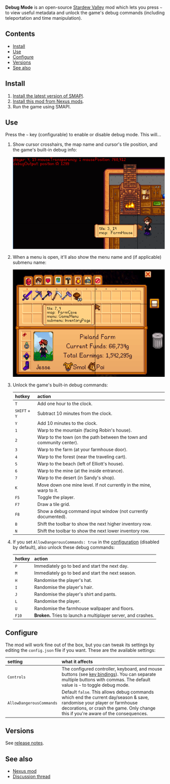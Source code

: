 **Debug Mode** is an open-source [Stardew Valley](http://stardewvalley.net/) mod which lets you
press `~` to view useful metadata and unlock the game's debug commands (including teleportation
and time manipulation).

## Contents
* [Install](#install)
* [Use](#use)
* [Configure](#configure)
* [Versions](#versions)
* [See also](#see-also)

## Install
1. [Install the latest version of SMAPI](https://smapi.io/).
2. [Install this mod from Nexus mods](http://www.nexusmods.com/stardewvalley/mods/679/).
3. Run the game using SMAPI.

## Use
Press the `~` key (configurable) to enable or disable debug mode. This will...

1. Show cursor crosshairs, the map name and cursor's tile position, and the game's built-in debug info:

   ![screenshot](screenshots/world.png)

2. When a menu is open, it'll also show the menu name and (if applicable) submenu name:

   ![screenshot](screenshots/menu.png)

2. Unlock the game's built-in debug commands:

   hotkey | action
   :----- | :-----
   `T`    | Add one hour to the clock.
   `SHIFT` + `Y` | Subtract 10 minutes from the clock.
   `Y`    | Add 10 minutes to the clock.
   `1`    | Warp to the mountain (facing Robin's house).
   `2`    | Warp to the town (on the path between the town and community center).
   `3`    | Warp to the farm (at your farmhouse door).
   `4`    | Warp to the forest (near the traveling cart).
   `5`    | Warp to the beach (left of Elliott's house).
   `6`    | Warp to the mine (at the inside entrance).
   `7`    | Warp to the desert (in Sandy's shop).
   `K`    | Move down one mine level. If not currently in the mine, warp to it.
   `F5`   | Toggle the player.
   `F7`   | Draw a tile grid.
   `F8`   | Show a debug command input window (not currently documented).
   `B`    | Shift the toolbar to show the next higher inventory row.
   `N`    | Shift the toolbar to show the next lower inventory row.

3. If you set `AllowDangerousCommands: true` in the [configuration](#configuration) (disabled by
   default), also unlock these debug commands:

   hotkey | action
   :----- | :-----
   `P`    | Immediately go to bed and start the next day.
   `M`    | Immediately go to bed and start the next season.
   `H`    | Randomise the player's hat.
   `I`    | Randomise the player's hair.
   `J`    | Randomise the player's shirt and pants.
   `L`    | Randomise the player.
   `U`    | Randomise the farmhouse wallpaper and floors.
   `F10`  | **Broken.** Tries to launch a multiplayer server, and crashes.

## Configure
The mod will work fine out of the box, but you can tweak its settings by editing the `config.json`
file if you want. These are the available settings:

setting           | what it affects
:---------------- | :------------------
`Controls`        | The configured controller, keyboard, and mouse buttons (see [key bindings](https://stardewvalleywiki.com/Modding:Key_bindings)). You can separate multiple buttons with commas. The default value is `~` to toggle debug mode.
`AllowDangerousCommands` | Default `false`. This allows debug commands which end the current day/season & save, randomise your player or farmhouse decorations, or crash the game. Only change this if you're aware of the consequences.

## Versions
See [release notes](release-notes.md).

## See also
* [Nexus mod](http://www.nexusmods.com/stardewvalley/mods/679)
* [Discussion thread](http://www.nexusmods.com/stardewvalley/mods/679)
